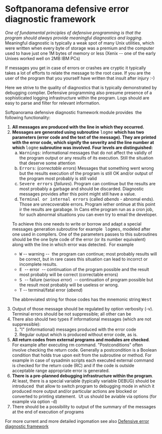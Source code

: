 <h1>Softpanorama defensive error diagnostic framework</h1>

<p><em>One of fundamental principles of defensive programming is that the program should always provide meaningful diagnostics and logging</em>. Meaningful diagnostic is typically a weak spot of many 
Unix utilities, which were written when every byte of storage was a premium and the computer used to have just one 1M bytes of memory or 
less (Xenix -- one of the early Unixes worked well on 2MB IBM PCs)</p>

<p>If messages 
   you get in case of errors or crashes are cryptic it typically takes a lot of efforts to relate the message to the root case. If you 
   are the user of the program that you yourself have written that insult after injury :-) </p>

<p>Here we strive to the 
   quality of diagnostics that is typically demonstrated by debugging complier. Defensive programming also presume presence of a sophisticated 
   logging infrastructure within the program. Logs should are easy to parse and filter for relevant information. </p>

<p>Softpanorama defensive diagnostic framework module provides&nbsp; the following functionality:</p>
<ol>

<li><b>All messages are produced with the line in which they occurred.  </b>

<li><b>Messages are generated using subroutine</b> <tt>logme</tt> <b>which has two parameters (error code and the text of the 
   message). They are printed with the error code, which signify the severity and the line number at which </b><tt>logme</tt><b> 
   subroutine was involved. Four levels are distinguished:</b>

<ol type="a">

<li type="a"><tt>Warnings</tt>: informational messages that do not affect the validly of the program output or any results of 
      its execution. Still the situation that deserve some attention </li>

<li><tt>Errors</tt>: (<em>correctable errors</em>) Messages that something went wrong but the results execution of the program 
      is still OK and/or output of the program 
      most probably is still valid</li>

<li><tt>Severe errors</tt> (<em>failures</em>). Program can continue but the results are most probably a garbage and should be 
      discarded. Diagnostic messages provides after this point might still have a value. </li>

<li><tt>Terminal or internal errors</tt> (called <em>abends</em> - abnomal ends). Those are unrecoverable errors. Program iether ontinue at this point ir the results are garabage. In Cans ethe program run as a cron job, for such abnormal situations you can even try to email the developer.</li>
   
</ol>

<p>To achieve this one needs to write or borrow and adapt a special 
   messages generation subroutine for example<tt> logmes</tt>, modeled after one used in compilers. One of the parameters passes to 
this subroutines should be the one byte code of the error (or its number equivalent) along with the line in which error was 
detected.&nbsp; For example</p>
<ul>

<li><tt>W</tt> -- warning --&nbsp; the program can continue; most probably results will be correct, but in rare cases this 
   situation can lead to incorrct or incomplete results. </li>

<li><tt>E </tt>-- error&nbsp; -- continuation of the program possible and the result most probably will be correct (correctable 
   errors)</li>

<li><tt>S </tt>-- failure (<em>serious error</em>)&nbsp; -- continuation of program possible but the result most probably will be 
   useless or wrong.</li>

<li><tt>T</tt> -- terminal/fatal error (<em>abend</em>) </li>
</ul>

<p>The abbreviated string for those codes has the mnemonic string <tt>West </tt></p>
</li>  


<li>Output of those message should be regulated by option verbosity (-v). Terminal errors should be not suppressible; all other 
   can be </li>

<li>There also should two types if informational messages (which are not suppressible):
<ol>

<li>&quot;I&quot; (informational) messages produced with the error code</li>

<li>Regular output which is produced without error code, as is. </li>
</ol>
</li>

<li><b>All return codes from external programs and modules are checked</b>. For example after executing rm command. &quot;Postconditions&quot; often involve checking the return code. Generally a postcondition is a Boolean condition that holds true upon exit from the subroutine or method. For example in case of sysadmin scripts each executed 
   external command is checked for the return code (RC) and if the code is outside acceptable range appropriate error is generated.
   </li>

<li><b>There is a pre-planned debugging infrastructure within the program</b>. At least, there is a special variable (typically 
   variable DEBUG) should be introduced&nbsp; that allow to 
   switch program to debugging mode in which it produced more output and/or particular actions are blocked or converted to printing 
   statement.&nbsp; Ut us should be aviable via options (for example via option -d)</li>

<li>There should be a possibility to output of the summary of the messages at the end of execution of programs</li>
</ol>
<p>For more current and more detailed ingomation see also <a href="http://softpanorama.org/Admin/Sp_admin_utils/defensive_error_diagnostic_framework.shtml">Defensive error diagnostic framework</a></p>

